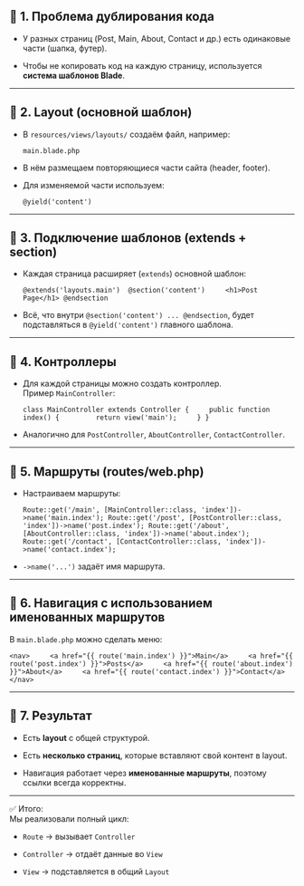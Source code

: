 ## 🔹 1. Проблема дублирования кода

- У разных страниц (Post, Main, About, Contact и др.) есть одинаковые части (шапка, футер).
    
- Чтобы не копировать код на каждую страницу, используется **система шаблонов Blade**.
    

---

## 🔹 2. Layout (основной шаблон)

- В `resources/views/layouts/` создаём файл, например:
    
    `main.blade.php`
    
- В нём размещаем повторяющиеся части сайта (header, footer).
    
- Для изменяемой части используем:
    
    `@yield('content')`
    

---

## 🔹 3. Подключение шаблонов (extends + section)

- Каждая страница расширяет (`extends`) основной шаблон:
    
    `@extends('layouts.main')  @section('content')     <h1>Post Page</h1> @endsection`
    
- Всё, что внутри `@section('content') ... @endsection`, будет подставляться в `@yield('content')` главного шаблона.
    

---

## 🔹 4. Контроллеры

- Для каждой страницы можно создать контроллер.  
    Пример `MainController`:
    
    `class MainController extends Controller {     public function index() {         return view('main');     } }`
    
- Аналогично для `PostController`, `AboutController`, `ContactController`.
    

---

## 🔹 5. Маршруты (routes/web.php)

- Настраиваем маршруты:
    
    `Route::get('/main', [MainController::class, 'index'])->name('main.index'); Route::get('/post', [PostController::class, 'index'])->name('post.index'); Route::get('/about', [AboutController::class, 'index'])->name('about.index'); Route::get('/contact', [ContactController::class, 'index'])->name('contact.index');`
    
- `->name('...')` задаёт имя маршрута.
    

---

## 🔹 6. Навигация с использованием именованных маршрутов

В `main.blade.php` можно сделать меню:

`<nav>     <a href="{{ route('main.index') }}">Main</a>     <a href="{{ route('post.index') }}">Posts</a>     <a href="{{ route('about.index') }}">About</a>     <a href="{{ route('contact.index') }}">Contact</a> </nav>`

---

## 🔹 7. Результат

- Есть **layout** с общей структурой.
    
- Есть **несколько страниц**, которые вставляют свой контент в layout.
    
- Навигация работает через **именованные маршруты**, поэтому ссылки всегда корректны.
    

---

✅ Итого:  
Мы реализовали полный цикл:

- `Route` → вызывает `Controller`
    
- `Controller` → отдаёт данные во `View`
    
- `View` → подставляется в общий `Layout`